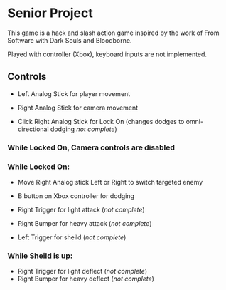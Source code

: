 # Senior Project

This game is a hack and slash action game inspired by the work of From Software with Dark Souls and Bloodborne.

Played with controller (Xbox), keyboard inputs are not implemented.

## Controls

- Left Analog Stick for player movement
- Right Analog Stick for camera movement

- Click Right Analog Stick for Lock On (changes dodges to omni-directional dodging *not complete*)
### While Locked On, Camera controls are disabled
### While Locked On:
- Move Right Analog stick Left or Right to switch targeted enemy

- B button on Xbox controller for dodging
- Right Trigger for light attack (*not complete*)
- Right Bumper for heavy attack (*not complete*)

- Left Trigger for sheild (*not complete*)
### While Sheild is up: 
- Right Trigger for light deflect (*not complete*)
- Right Bumper for heavy deflect (*not complete*)


